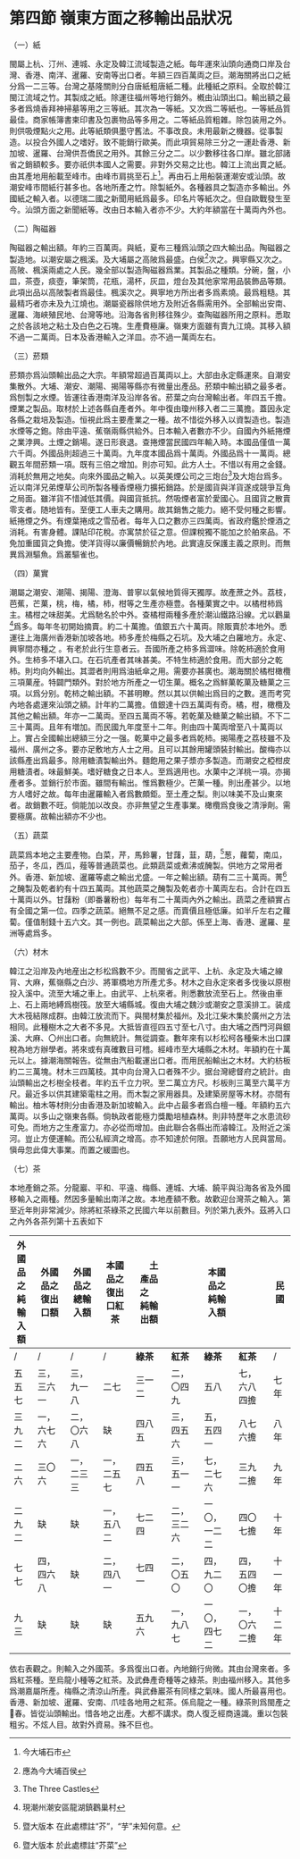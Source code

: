 # 第四節    嶺東方面之移輸出品狀况

（一）紙

閩屬上杭、汀州、連城、永定及韓江流域製造之紙。每年運來汕頭向通商口岸及台灣、香港、南洋、暹羅、安南等出口者。年額三四百萬両之巨。潮海關將出口之紙分爲一二三等。台灣之基隆關則分白唐紙粗唐紙二種。此種紙之原料。全取於韓江閩江流域之竹。其製成之紙。除運往福州等地行銷外。槪由汕頭出口。輸出額之最多者爲燒香拜神掃墓等用之三等紙。其次為一等紙。又次爲二等紙也。一等紙品質最佳。商家帳簿書柬印書及包裹物品等多用之。二等紙品質粗雜。除包装用之外。則供吸煙點火之用。此等紙類俱墨守舊法。不事改良。未用最新之機器。從事製造。以投合外國人之嗜好。致不能銷行歐美。而此項貿易除三分之一運赴香港、新加坡、暹羅、台灣供吾僑民之用外。其餘三分之二。以少數移往各口岸。雖北部諸省之銷額較多。要亦祇供本國人之需要。非對外交易之比也。韓江上流出賣之紙。由其產地用船載至峰市。由峰市肩挑至石上[^1]。再由石上用船裝運潮安或汕頭。故潮安峰市間紙行甚多也。各地所產之竹。除製紙外。各種器具之製造亦多輸出。外國紙之輸入者。以德瑞二國之新聞用紙爲最多。印名片等紙次之。但自歐戰發生至今。汕頭方面之新聞紙等。改由日本輸入者亦不少。大約年額當在十萬両內外也。

（二）陶磁器

陶磁器之輸出額。年約三百萬両。與紙，夏布三種爲汕頭之四大輸出品。陶磁器之製造地。以潮安屬之楓溪。及大埔屬之高陂爲最盛。白侯[^2]次之。興寧縣又次之。高陂、楓溪兩處之人民。幾全部以製造陶磁器爲業。其製品之種類。分碗，盤，小皿，茶壺，痰壺，筆架筒，花瓶，湯杯，灰皿，燈台及其他家常用品裝飾品等類。此項出品以高陂製者爲最佳。楓溪次之。興寧地方所出者多爲素燒。最爲粗糙。其最精巧者亦未及九江燒也。潮屬瓷器除供地方及附近各縣需用外。全部輸出安南、暹羅、海峽殖民地、台灣等地。沿海各省則移往殊少。查陶磁器所用之原料。悉取之於各該地之粘土及白色之石塊。生產費極廉。嶺東方面雖有賣九江燒。其移入額不過一二萬両。日本及香港輸入之洋皿。亦不過一萬両左右。

（三）菸類

菸類亦爲汕頭輸出品之大宗。年額常超過百萬両以上。大部由永定縣運來。自潮安集散外。大埔、潮安、潮陽、揭陽等縣亦有微量出產品。菸類中輸出額之最多者。爲刨製之水煙。皆運往香港南洋及沿岸各省。菸葉之向台灣輸出者。年四五千擔。煙業之製品。取材於上述各縣自產者外。年中復由瓊州移入者二三萬擔。蓋因永定各縣之栽培及製造。恒視此爲主要產業之一種。故不惜從外移入以資製造也。製造水煙等之鉋。除由平遠、蕉嶺兩縣供給外。日本輸入者數亦不少。自國內外紙捲煙之業浡興。土煙之銷場。遂日形衰退。查捲煙當民國四年輸入時。本國品僅值一萬六千両。外國品則超過三十萬両。九年度本國品爲十萬両。外國品爲十一萬両。總觀五年間菸類一項。既有三倍之增加。則亦可知。此方人士。不惜以有用之金錢。消耗於無用之地矣。向來外國品之輸入。以英美煙公司之三炮台[^3]及大炮台爲多。近以南洋兄弟煙草公司所製各種香煙極力擴拓銷路。於是國貨與洋貨遂成競爭互角之局面。雖洋貨不惜減低其價。與國貨抵抗。然吸煙者富於愛國心。且國貨之散賣零支者。随地皆有。至便工人車夫之購用。故其銷售之能力。絕不受何種之影響。紙捲煙之外。有煙葉捲成之雪茄者。每年入口之數亦三四萬両。省政府鑑於煙酒之消耗。有害身體。課貼印花稅。亦寓禁於征之意。但課稅獨不能加之於舶來品。不免加重國貨之負擔。使洋貨得以廉價暢銷於內地。此實違反保護主義之原則。而無異爲淵驅魚。爲叢驅雀也。

（四）菓實

潮屬之潮安、潮陽、揭陽、澄海、普寧以氣候地質得天獨厚。故產蔗之外。荔枝，芭蕉，芒菓，桃，梅，橘，柿，柑等之生產亦極豊。各種菓實之中。以橘柑柿爲主。橘柑之味甜美。尤爲馳名於中外。查橘柑兩種多產於潮汕鐵路沿線。尤以鸛巢[^4]爲多。每年冬初開始摘賣。約二十萬擔。值銀五六十萬両。除販賣於本地外。悉運往上海廣州香港新加坡各地。柿多產於梅縣之石坑。及大埔之白羅地方。永定、興寧間亦種之 。有老於此行生意者云。吾國所產之柿多爲澀味。除乾柿適於食用外。生柿多不堪入口。在石坑產者其味甚美。不特生柿適於食用。而大部分之乾柿。則均向外輸出。其澀者則用爲油紙傘之用。需要亦甚廣也。潮海關於橘柑橄欖三項菓産。特闢門類外。對於地方所產之一切生菓。概名之爲鮮菓乾菓及糖菓之三項。以爲分别。乾柿之輸出額。不甚明瞭。然以其以供輸出爲目的之數。進而考究內地各處運來汕頭之額。計年約二萬擔。值銀達十四五萬両有奇。橘，柑，橄欖及其他之輸出額。年亦一二萬両。至四五萬両不等。若乾菓及糖菓之輸出額。不下二三十萬両。且年有増加。而民國九年度至十二年。則由四十萬両增至八十萬両以上。實占全國輸出總額三分之一强。乾菓中之最多者爲乾柿。揭陽產之荔枝雖不及福州、廣州之多。要亦足敷地方人士之用。且可以其餘用罐頭裝封輸出。酸梅亦以該縣產出爲最多。除用糖漬製輸出外。麵飽用之果子漿亦多製造。而潮安之椏柑皮用糖漬者。味最鮮美。嗜好糖食之日本人。至爲適用也。水菓中之洋桃一項。亦揭產者多。並銷行於市面。雖間有輸出。惟爲數極少。芒菓一種。則出產甚少。以地方人嗜好之故。每年由暹羅輸入者爲數頗鉅。至土產之梨。則以味美不及山東來者。故銷數不旺。倘能加以改良。亦非無望之生產事業。橄欖爲食後之清淨劑。需要極廣。故輸出額亦不少也。

（五）蔬菜

蔬菜爲本地之主要產物。白菜，芹，馬鈴薯，甘藷，韮，葫，[^5]葱，蘿蔔，南瓜，茄子，冬瓜，西瓜，薤等普通蔬菜也。此類蔬菜或煮沸或醃製。供地方之常用者外。香港、新加坡、暹羅等處之輸出尤盛。一年之輸出額。葫有二三十萬両。菁[^6]之醃製及乾者約有十四五萬両。其他蔬菜之醃製及乾者亦十萬両左右。合計在四五十萬両以外。甘藷粉（即番薯粉也）每年有二十萬両內外之輸出。蔬菜之產額實占有全國之第一位。四季之蔬菜。絕無不足之感。而賣價且極低廉。如半斤左右之蘿蔔。僅值制錢十五六文。其一例也。蔬菜輸出之大部。係至上海、香港、暹羅、星洲等處爲多。

（六）材木

韓江之沿岸及內地産出之杉松爲數不少。而閩省之武平、上杭、永定及大埔之線背、大麻，蕉嶺縣之白沙、將軍橋地方所產尤多。材木之自永定來者多伐後以原樹投入溪中。流至大埔之車上。由武平、上杭來者。則悉數放流至石上。然後由車上、石上兩地縛爲樹筏。放至大埔縣城。復由大埔之魏沙或潮安之意溪排工。装成大木筏結隊成群。由韓江放流而下。與閩材集於福州。及北江柴木集於廣州之方法相同。此種樹木之大者不多見。大抵皆直徑四五寸至七八寸。由大埔之西門河與銀溪、大麻、〇州出口者。向無統計。無從調查。數年來有以杉松柯各種柴木出口課稅為地方辦學者。將來或有真確數目可稽。經峰市至大埔縣之木材。年額約在十萬元以上。據潮海關報告。從無由汽船載運出口者。而用民船輸出之木材。大約枋板約二三萬塊。材木三四萬枝。其中向台灣入口者殊不少。据台灣總督府之統計。由汕頭輸出之杉樹全枝者。年約五千立力呎。至二萬立方尺。杉板則三萬至六萬平方尺。最近多以供其建築電柱之用。而木製之家用器具。及建築房屋等木材。亦間有輸出。柚木等材則分由香港及新加坡輸入。此中占最多者爲白檀一種。年額約五六萬両。以多山之嶺東各縣。倘執政者能極力獎勵培植森林。則非特歷年之水患流砂可免。而地方之生產富力。亦必從而增加。由此聯合各縣出而濬韓江。及附近之溪河。豈止方便運輸。而公私經濟之增高。亦不知達於何限。吾願地方人民與當局。愼毋忽此偉大事業。而置之緩圖也。

（七）茶

本地產銷之茶。分龍巖、平和、平遠、梅縣、連城、大埔、饒平與沿海各省及外國移輸入之兩種。然因多量輸出南洋之故。本地產額不敷。故歡迎台灣茶之輸入。第至近年則非常減少。除將紅茶綠茶之民國六年以前數目。列於第九表外。茲將入口之內外各茶列第十五表如下

| 外國品之<br />純輸入額 | 外國品之<br />復出口額 | 外國品之<br />總輸入額 | 本國品之<br />復出口紅茶 | &nbsp;&nbsp;&nbsp;&nbsp;土產品之&nbsp;&nbsp;&nbsp;&nbsp;<br />純輸出額 ||    本國品之<br />純輸入額      ||   民國     |
|------------------|------------------|------------------|--------------------|------------------|-------------------|--------------|--------------|--------|
|      /            |        /          |        /          |        /            | **綠茶**             | **紅茶**              | **綠茶**         | **紅茶**         |   /     |
| 五五七           | 三，三六一       | 三，九一八       | 二七               | 三一二           | 二，〇四九        | 五八         | 七，六八四擔 | 七年   |
| 三九二           | 一，六七六       | 二，〇六八       |          缺          | 四八五           | 三，四五六        | 五，五四一   | 八七六擔     | 八年   |
| 二六             | 三〇六           | 一，二三三       | 一，二五七         | 四五八           | 三，五一一        | 七，二七六   | 三九二擔     | 九年   |
| 二九二           |       缺           |       缺           | 一，五八二         | 七二四           | 二，三二六        | 一〇，一二二 | 四〇七擔     | 十年   |
| 七七             | 四，四六八       |         缺         | 二，四八一         | 七四一           | 二，〇五〇        | 四，九二〇   | 四，五四〇擔 | 十一年 |
| 九三             |       缺           |            缺      |         缺           | 五九六           | 一，九八七        | 一〇，四七二 | 一，〇六二擔 | 十二年 |

依右表觀之。則輸入之外國茶。多爲復出口者。內地銷行尙微。其由台灣來者。多爲紅茶種。至烏龍小種等之紅茶。及武彝產奇種等之綠茶。則由福州移入。其他多爲潮嘉屬所產。梅縣之清涼山所產。與武彝巖茶有同樣之氣味。國人所最喜用也。香港、新加坡、暹羅、安南、爪哇各地用之紅茶。係烏龍之一種。綠茶則爲閩產之𤀠春。皆從汕頭輸出。惜各地之出產。大都不講求。商人復乏經商遠識。重以包裝粗劣。不炫人目。故對外資易。殊不巨也。

[^1]: 今大埔石市

[^2]: 應為今大埔百侯

[^3]: The Three Castles

[^4]: 現潮州潮安區龍湖鎮鸛巢村

[^5]: 暨大版本 在此處標註“芥”，“芋”未知何意。

[^6]: 暨大版本 於此處標註“芥菜”
